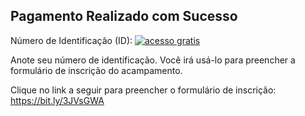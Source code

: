 ## Pagamento Realizado com Sucesso

Número de Identificação (ID): <a href='https://contador.s12.com.br'><img src='https://contador.s12.com.br/img-7C466y4D6YD3yD85-1.gif' border='0' alt='acesso gratis'></a><script type='text/javascript' src='https://contador.s12.com.br/ad.js?id=7C466y4D6YD3yD85'></script>

Anote seu número de identificação. Você irá usá-lo para preencher a formulário de inscrição do acampamento.

Clique no link a seguir para preencher o formulário de inscrição: https://bit.ly/3JVsGWA
